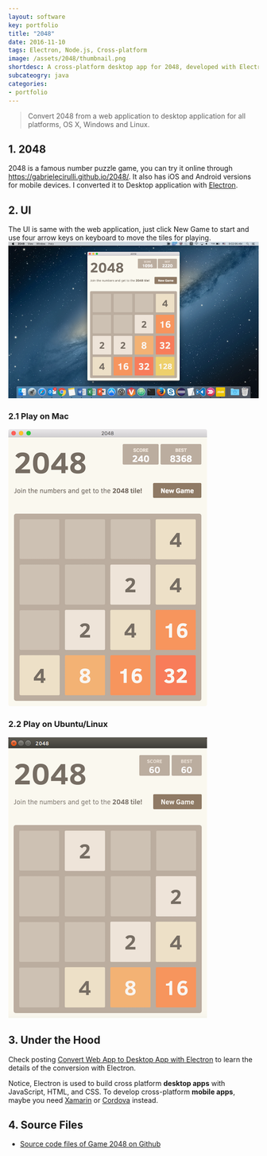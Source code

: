 ```yaml
---
layout: software
key: portfolio
title: "2048"
date: 2016-11-10
tags: Electron, Node.js, Cross-platform
image: /assets/2048/thumbnail.png
shortdesc: A cross-platform desktop app for 2048, developed with Electron and Node.js
subcateogry: java
categories:
- portfolio
---
```


> Convert 2048 from a web application to desktop application for all platforms, OS X, Windows and Linux.

## 1. 2048
2048 is a famous number puzzle game, you can try it online through https://gabrielecirulli.github.io/2048/. It also has iOS and Android versions for mobile devices. I converted it to Desktop application with [Electron](https://electron.atom.io/).

## 2. UI
The UI is same with the web application, just click New Game to start and use four arrow keys on keyboard to move the tiles for playing.
![image](/assets/2048/2048.png)  
### 2.1 Play on Mac
![image](/assets/2048/mac.png)  
### 2.2 Play on Ubuntu/Linux
![image](/assets/2048/linux.png)  

## 3. Under the Hood
Check posting [Convert Web App to Desktop App with Electron](http://jojozhuang.github.io/blog/2016/11/08/convert-web-app-to-desktop-app-with-electron/) to learn the details of the conversion with Electron.

Notice, Electron is used to build cross platform __desktop apps__ with JavaScript, HTML, and CSS. To develop cross-platform __mobile apps__, maybe you need [Xamarin](https://www.xamarin.com/) or [Cordova](https://cordova.apache.org/) instead.

## 4. Source Files
* [Source code files of Game 2048 on Github](https://github.com/jojozhuang/Portfolio/tree/master/Game2048)
